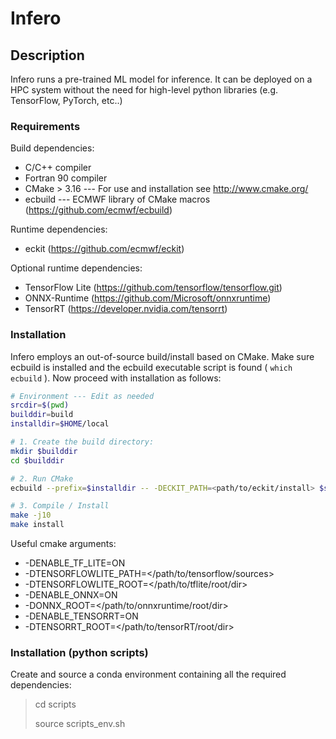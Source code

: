 # Infero

## Description
Infero runs a pre-trained ML model for inference. It can be deployed 
on a HPC system without the need for high-level python libraries 
(e.g. TensorFlow, PyTorch, etc..)

### Requirements

Build dependencies:

- C/C++ compiler
- Fortran 90 compiler
- CMake > 3.16 --- For use and installation see http://www.cmake.org/
- ecbuild --- ECMWF library of CMake macros (https://github.com/ecmwf/ecbuild)

Runtime dependencies:
  - eckit (https://github.com/ecmwf/eckit)

Optional runtime dependencies:
  - TensorFlow Lite (https://github.com/tensorflow/tensorflow.git)
  - ONNX-Runtime (https://github.com/Microsoft/onnxruntime)
  - TensorRT (https://developer.nvidia.com/tensorrt)

### Installation

Infero employs an out-of-source build/install based on CMake.
Make sure ecbuild is installed and the ecbuild executable script is found ( `which ecbuild` ).
Now proceed with installation as follows:

```bash
# Environment --- Edit as needed
srcdir=$(pwd)
builddir=build
installdir=$HOME/local  

# 1. Create the build directory:
mkdir $builddir
cd $builddir

# 2. Run CMake
ecbuild --prefix=$installdir -- -DECKIT_PATH=<path/to/eckit/install> $srcdir

# 3. Compile / Install
make -j10
make install
```
Useful cmake arguments:
 - -DENABLE_TF_LITE=ON
 - -DTENSORFLOWLITE_PATH=</path/to/tensorflow/sources>
 - -DTENSORFLOWLITE_ROOT=</path/to/tflite/root/dir>
 - -DENABLE_ONNX=ON
 - -DONNX_ROOT=</path/to/onnxruntime/root/dir>
 - -DENABLE_TENSORRT=ON
 - -DTENSORRT_ROOT=</path/to/tensorRT/root/dir>

### Installation (python scripts)
Create and source a conda environment containing all the required dependencies:

> cd scripts
> 
> source scripts_env.sh
